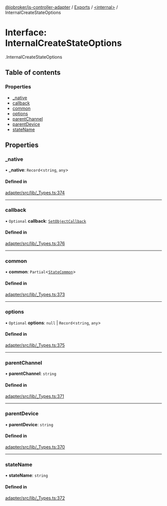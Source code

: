 [@iobroker/js-controller-adapter](../README.md) / [Exports](../modules.md) / [<internal\>](../modules/internal_.md) / InternalCreateStateOptions

# Interface: InternalCreateStateOptions

[<internal>](../modules/internal_.md).InternalCreateStateOptions

## Table of contents

### Properties

- [\_native](internal_.InternalCreateStateOptions.md#_native)
- [callback](internal_.InternalCreateStateOptions.md#callback)
- [common](internal_.InternalCreateStateOptions.md#common)
- [options](internal_.InternalCreateStateOptions.md#options)
- [parentChannel](internal_.InternalCreateStateOptions.md#parentchannel)
- [parentDevice](internal_.InternalCreateStateOptions.md#parentdevice)
- [stateName](internal_.InternalCreateStateOptions.md#statename)

## Properties

### \_native

• **\_native**: `Record`<`string`, `any`\>

#### Defined in

[adapter/src/lib/_Types.ts:374](https://github.com/ioBroker/ioBroker.js-controller/blob/58a732de/packages/adapter/src/lib/_Types.ts#L374)

___

### callback

• `Optional` **callback**: [`SetObjectCallback`](../modules/internal_.md#setobjectcallback)

#### Defined in

[adapter/src/lib/_Types.ts:376](https://github.com/ioBroker/ioBroker.js-controller/blob/58a732de/packages/adapter/src/lib/_Types.ts#L376)

___

### common

• **common**: `Partial`<[`StateCommon`](internal_.StateCommon.md)\>

#### Defined in

[adapter/src/lib/_Types.ts:373](https://github.com/ioBroker/ioBroker.js-controller/blob/58a732de/packages/adapter/src/lib/_Types.ts#L373)

___

### options

• `Optional` **options**: ``null`` \| `Record`<`string`, `any`\>

#### Defined in

[adapter/src/lib/_Types.ts:375](https://github.com/ioBroker/ioBroker.js-controller/blob/58a732de/packages/adapter/src/lib/_Types.ts#L375)

___

### parentChannel

• **parentChannel**: `string`

#### Defined in

[adapter/src/lib/_Types.ts:371](https://github.com/ioBroker/ioBroker.js-controller/blob/58a732de/packages/adapter/src/lib/_Types.ts#L371)

___

### parentDevice

• **parentDevice**: `string`

#### Defined in

[adapter/src/lib/_Types.ts:370](https://github.com/ioBroker/ioBroker.js-controller/blob/58a732de/packages/adapter/src/lib/_Types.ts#L370)

___

### stateName

• **stateName**: `string`

#### Defined in

[adapter/src/lib/_Types.ts:372](https://github.com/ioBroker/ioBroker.js-controller/blob/58a732de/packages/adapter/src/lib/_Types.ts#L372)

